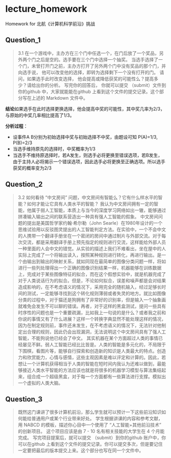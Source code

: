 # lecture_homework
Homework for 北航《计算机科学前沿》挑战 
## Question_1

> 3.1 在一个游戏中，主办方在三个门中任选一个，在门后放了一个奖品，另外两个门之后是空的。选手要在三个门中选择一个抽奖。 当选手选择了一个门，未曾打开门之前，主办方打开了另外两个门中没有奖品的那个门，并向选手说， 他可以改变他的选择，即转为选择剩下一个没有打开的门。  请问，如果选手此时改变选择， 他会提高或降低获奖的可能性么？提高多少？请给出你的分析。 写完你的回答后， 你就可以提交 （submit）文件到你的github 中，大家就能能在github 上看到这个文件的提交记录。这个部分写在上述的 Markdown 文件中。 

**结论**如果选手在此时选择更换选择，他会提高中奖的可能性，其中奖几率为2/3，与原始的中奖几率相比提高了1/3。

**分析过程**：
- 设事件A B分别为初始选择中奖与初始选择不中奖，由题设可知 P(A)=1/3, P(B)=2/3
- 当选手维持原先的选择时，中奖概率为1/3
- 当选手不维持原选择时，若A发生，则选手必将更换至错误选项，若B发生，由于主持人必将揭示一个错误选项，因此选手必将更换至正确选项。所以选手获奖的概率变为2/3


## Question_2

> 3.2 如何看待 “中文房间” 问题，中文房间有智能么？它有什么样水平的智能？如何才能让它具有人类水平的智能？
  我认为中文房间拥有一定的智能，他属于弱人工智能，本质上与当今的深度学习网络如出一辙，能够通过拼凑输入输出之间的联系营造出一种具有强人工智能的假象。
  中文房间问题的提出是美国哲学家约翰·希尔勒（John Searle）在1980年设计的一个思维试验用以反驳图灵提出的人工智能判定方法。在实验中，一个不会中文的人携带一个翻译手册坐在一个密闭的房间中通过制片与外部交流。对于每次交流，都是采用翻译手册上预先指定的规则进行交流，这样能给外部人员一种里面的人会中文的错觉。从实验的描述上我们不难看出，坐在屋中的人实际上完成了一个将输出读入，按照某种规则进行转化，再进行输出。是一个由输出到输出的映射关系，就如同现在最简单的图像分类问题一样，将如进行一些列处理得出一个正确的图像识别结果一样，机器能够在训练数据上，完成对于某些图像特征的拟合，而在这个假想实验中，就是机器完成了对于人类说话行为的拟合。但是，不论如何拟合，误差和噪声都是会对结果造成影响的，在不考虑语义的情况下，采用完全的随机输入，经过足够长时间的测试，一定能够寻找到这个转化规则薄弱或者失灵的地方。就比如图像分类的过程中，对于猫还是狗拥有了非常好的识别率，但是输入一个抽象画就难免会发生不可以聊的错误。再者，对于这样的黑盒测试，提问一些具有时序性的问题也是一个重要疏漏，比如我上一句说的是什么？或者我之前和你说的事情又有了什么进展？这样一个转换字典显然不能处理这样的情况，因为在制定规则前，事件还未发生，在不考虑语义的情况下，无法针对他制定出合理的规则，因此仍会出现漏洞，无法说明这个中文房间具有了强人工智能，不能狗说他已经会了中文。
  其实机器在某个方面超过人类的事情已经屡见不鲜。弱人工智能已经比比皆是。人类的智能是多元化的，不局限于下围棋，看图片等，能够自行探索和创造新的知识是人类最大的特点。创造力和欣赏能力，心情与感情，这些主观因素是难以评定和计算的。因此，若想让一个计算机获得相当于人类的智能在短时间内我认为还难以做到，最能够接近人类水平智能的方法应该也就是将很多的机器学习模型与算法集结起来，组合成一个超级黑盒，对于每一个方面都有一些算法进行支撑。模拟出一个虚拟的人类大脑。
## Question_3

>  既然这门课讲了很多计算机前沿，那么学生就可以预计一下这些前沿知识如何能给普通用户或某个行业带来好处。 学生根据讲课的内容和参考文献，用 NABCD 的模板，描述你心目中一个使用了 “人工智能+其他前沿技术” 的创新项目。 这个项目应该是由 7 - 10 名有相关技能的大学生在 4 个月能完成。 写完项目提案后，就可以提交 （submit）到你的github 账户中，你可以在github 上看到这个文件的提交记录。你可以提交多次，但是要记住一定要把最后的版本提交上来。这个部分也写在同一个文件中。
